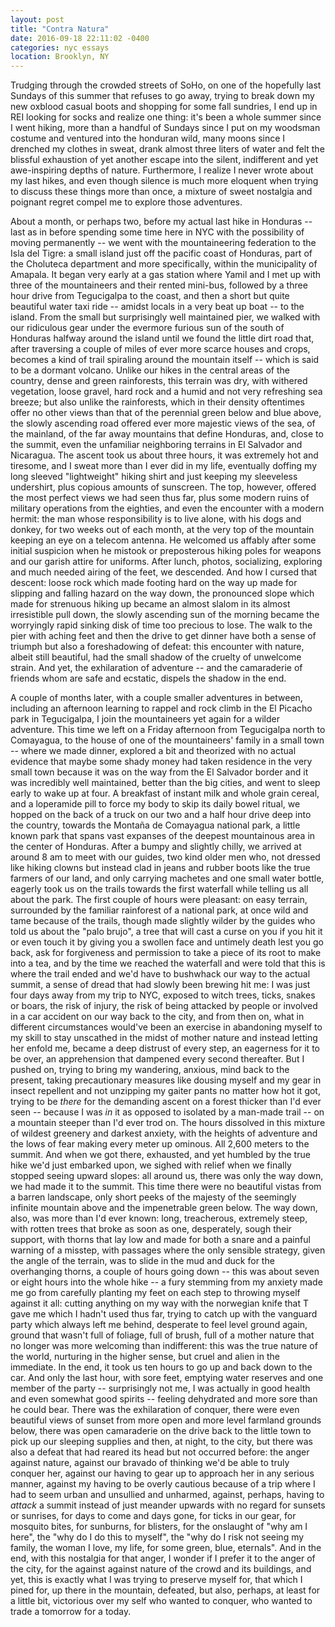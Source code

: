 ```yaml
---
layout: post
title: "Contra Natura"
date: 2016-09-18 22:11:02 -0400
categories: nyc essays
location: Brooklyn, NY
---
```


Trudging through the crowded streets of SoHo, on one of the hopefully last Sundays of this summer that refuses to go away, trying to break down my new oxblood casual boots and shopping for some fall sundries, I end up in REI looking for socks and realize one thing: it's been a whole summer since I went hiking, more than a handful of Sundays since I put on my woodsman costume and ventured into the honduran wild, many moons since I drenched my clothes in sweat, drank almost three liters of water and felt the blissful exhaustion of yet another escape into the silent, indifferent and yet awe-inspiring depths of nature. Furthermore, I realize I never wrote about my last hikes, and even though silence is much more eloquent when trying to discuss these things more than once, a mixture of sweet nostalgia and poignant regret compel me to explore those adventures.

About a month, or perhaps two, before my actual last hike in Honduras -- last as in before spending some time here in NYC with the possibility of moving permanently -- we went with the mountaineering federation to the Isla del Tigre: a small island just off the pacific coast of Honduras, part of the Choluteca department and more specifically, within the municipality of Amapala. It began very early at a gas station where Yamil and I met up with three of the mountaineers and their rented mini-bus, followed by a three hour drive from Tegucigalpa to the coast, and then a short but quite beautiful water taxi ride -- amidst locals in a very beat up boat -- to the island. From the small but surprisingly well maintained pier, we walked with our ridiculous gear under the evermore furious sun of the south of Honduras halfway around the island until we found the little dirt road that, after traversing a couple of miles of ever more scarce houses and crops, becomes a kind of trail spiraling around the mountain itself -- which is said to be a dormant volcano. Unlike our hikes in the central areas of the country, dense and green rainforests, this terrain was dry, with withered vegetation, loose gravel, hard rock and a humid and not very refreshing sea breeze; but also unlike the rainforests, which in their density oftentimes offer no other views than that of the perennial green below and blue above, the slowly ascending road offered ever more majestic views of the sea, of the mainland, of the far away mountains that define Honduras, and, close to the summit, even the unfamiliar neighboring terrains in El Salvador and Nicaragua. The ascent took us about three hours, it was extremely hot and tiresome, and I sweat more than I ever did in my life, eventually doffing my long sleeved "lightweight" hiking shirt and just keeping my sleeveless undershirt, plus copious amounts of sunscreen. The top, however, offered the most perfect views we had seen thus far, plus some modern ruins of military operations from the eighties, and even the encounter with a modern hermit: the man whose responsibility is to live alone, with his dogs and donkey, for two weeks out of each month, at the very top of the mountain keeping an eye on a telecom antenna. He welcomed us affably after some initial suspicion when he mistook or preposterous hiking poles for weapons and our garish attire for uniforms. After lunch, photos, socializing, exploring and much needed airing of the feet, we descended. And how I cursed that descent: loose rock which made footing hard on the way up made for slipping and falling hazard on the way down, the pronounced slope which made for strenuous hiking up became an almost slalom in its almost irresistible pull down, the slowly ascending sun of the morning became the worryingly rapid sinking disk of time too precious to lose. The walk to the pier with aching feet and then the drive to get dinner have both a sense of triumph but also a foreshadowing of defeat: this encounter with nature, albeit still beautiful, had the small shadow of the cruelty of unwelcome strain. And yet, the exhilaration of adventure -- and the camaraderie of friends whom are safe and ecstatic, dispels the shadow in the end.

A couple of months later, with a couple smaller adventures in between, including an afternoon learning to rappel and rock climb in the El Picacho park in Tegucigalpa, I join the mountaineers yet again for a wilder adventure. This time we left on a Friday afternoon from Tegucigalpa north to Comayagua, to the house of one of the mountaineers' family in a small town -- where we made dinner, explored a bit and theorized with no actual evidence that maybe some shady money had taken residence in the very small town because it was on the way from the El Salvador border and it was incredibly well maintained, better than the big cities, and went to sleep early to wake up at four. A breakfast of instant milk and whole grain cereal, and a loperamide pill to force my body to skip its daily bowel ritual, we hopped on the back of a truck on our two and a half hour drive deep into the country, towards the Montaña de Comayagua national park, a little known park that spans vast expanses of the deepest mountainous area in the center of Honduras. After a bumpy and slightly chilly, we arrived at around 8 am to meet with our guides, two kind older men who, not dressed like hiking clowns but instead clad in jeans and rubber boots like the true farmers of our land, and only carrying machetes and one small water bottle, eagerly took us on the trails towards the first waterfall while telling us all about the park. The first couple of hours were pleasant: on easy terrain, surrounded by the familiar rainforest of a national park, at once wild and tame because of the trails, though made slightly wilder by the guides who told us about the "palo brujo", a tree that will cast a curse on you if you hit it or even touch it by giving you a swollen face and untimely death lest you go back, ask for forgiveness and permission to take a piece of its root to make into a tea, and by the time we reached the waterfall and were told that this is where the trail ended and we'd have to bushwhack our way to the actual summit, a sense of dread that had slowly been brewing hit me: I was just four days away from my trip to NYC, exposed to witch trees, ticks, snakes or boars, the risk of injury, the risk of being attacked by people or involved in a car accident on our way back to the city, and from then on, what in different circumstances would've been an exercise in abandoning myself to my skill to stay unscathed in the midst of mother nature and instead letting her enfold me, became a deep distrust of every step, an eagerness for it to be over, an apprehension that dampened every second thereafter. But I pushed on, trying to bring my wandering, anxious, mind back to the present, taking precautionary measures like dousing myself and my gear in insect repellent and not unzipping my gaiter pants no matter how hot it got, trying to be _there_ for the demanding ascent on a forest thicker than I'd ever seen -- because I was _in_ it as opposed to isolated by a man-made trail -- on a mountain steeper than I'd ever trod on. The hours dissolved in this mixture of wildest greenery and darkest anxiety, with the heights of adventure and the lows of fear making every meter up ominous. All 2,600 meters to the summit. And when we got there, exhausted, and yet humbled by the true hike we'd just embarked upon, we sighed with relief when we finally stopped seeing upward slopes: all around us, there was only the way down, we had made it to the summit. This time there were no beautiful vistas from a barren landscape, only short peeks of the majesty of the seemingly infinite mountain above and the impenetrable green below. The way down, also, was more than I'd ever known: long, treacherous, extremely steep, with rotten trees that broke as soon as one, desperately, sough their support, with thorns that lay low and made for both a snare and a painful warning of a misstep, with passages where the only sensible strategy, given the angle of the terrain, was to slide in the mud and duck for the overhanging thorns, a couple of hours going down -- this was about seven or eight hours into the whole hike -- a fury stemming from my anxiety made me go from carefully planting my feet on each step to throwing myself against it all: cutting anything on my way with the norwegian knife that T gave me which I hadn't used thus far, trying to catch up with the vanguard party which always left me behind, desperate to feel level ground again, ground that wasn't full of foliage, full of brush, full of a mother nature that no longer was more welcoming than indifferent: this was the true nature of the world, nurturing in the higher sense, but cruel and alien in the immediate. In the end, it took us ten hours to go up and back down to the car. And only the last hour, with sore feet, emptying water reserves and one member of the party -- surprisingly not me, I was actually in good health and even somewhat good spirits -- feeling dehydrated and more sore than he could bear. There was the exhilaration of conquer, there were even beautiful views of sunset from more open and more level farmland grounds below, there was open camaraderie on the drive back to the little town to pick up our sleeping supplies and then, at night, to the city, but there was also a defeat that had reared its head but not occurred before: the anger against nature, against our bravado of thinking we'd be able to truly conquer her, against our having to gear up to approach her in any serious manner, against my having to be overly cautious because of a trip where I had to seem urban and unsullied and unharmed, against, perhaps, having to _attack_ a summit instead of just meander upwards with no regard for sunsets or sunrises, for days to come and days gone, for ticks in our gear, for mosquito bites, for sunburns, for blisters, for the onslaught of "why am I here", the "why do I do this to myself", the "why do I risk not seeing my family, the woman I love, my life, for some green, blue, eternals". And in the end, with this nostalgia for that anger, I wonder if I prefer it to the anger of the city, for the against against nature of the crowd and its buildings, and yet, this is exactly what I was trying to preserve myself for, that which I pined for, up there in the mountain, defeated, but also, perhaps, at least for a little bit, victorious over my self who wanted to conquer, who wanted to trade a tomorrow for a today.
